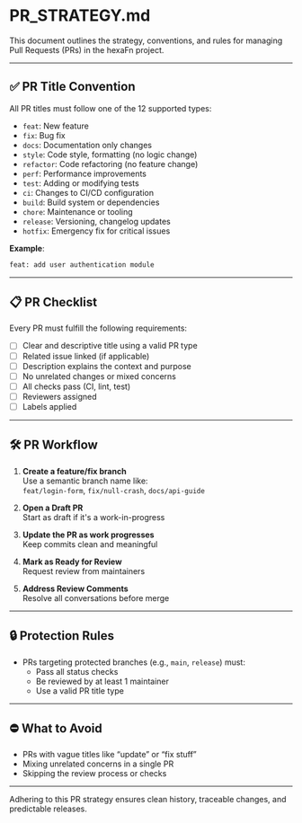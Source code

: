 <!--
SPDX-FileCopyrightText: 2025 Husamettin ARABACI
SPDX-License-Identifier: MIT
-->

# PR_STRATEGY.md

This document outlines the strategy, conventions, and rules for managing Pull Requests (PRs) in the hexaFn project.

---

## ✅ PR Title Convention

All PR titles must follow one of the 12 supported types:

- `feat`: New feature
- `fix`: Bug fix
- `docs`: Documentation only changes
- `style`: Code style, formatting (no logic change)
- `refactor`: Code refactoring (no feature change)
- `perf`: Performance improvements
- `test`: Adding or modifying tests
- `ci`: Changes to CI/CD configuration
- `build`: Build system or dependencies
- `chore`: Maintenance or tooling
- `release`: Versioning, changelog updates
- `hotfix`: Emergency fix for critical issues

**Example**:

```bash
feat: add user authentication module
```

---

## 📋 PR Checklist

Every PR must fulfill the following requirements:

- [ ] Clear and descriptive title using a valid PR type
- [ ] Related issue linked (if applicable)
- [ ] Description explains the context and purpose
- [ ] No unrelated changes or mixed concerns
- [ ] All checks pass (CI, lint, test)
- [ ] Reviewers assigned
- [ ] Labels applied

---

## 🛠️ PR Workflow

1. **Create a feature/fix branch**  
   Use a semantic branch name like:  
   `feat/login-form`, `fix/null-crash`, `docs/api-guide`

2. **Open a Draft PR**  
   Start as draft if it's a work-in-progress

3. **Update the PR as work progresses**  
   Keep commits clean and meaningful

4. **Mark as Ready for Review**  
   Request review from maintainers

5. **Address Review Comments**  
   Resolve all conversations before merge

---

## 🔒 Protection Rules

- PRs targeting protected branches (e.g., `main`, `release`) must:
  - Pass all status checks
  - Be reviewed by at least 1 maintainer
  - Use a valid PR title type

---

## ⛔ What to Avoid

- PRs with vague titles like “update” or “fix stuff”
- Mixing unrelated concerns in a single PR
- Skipping the review process or checks

---

Adhering to this PR strategy ensures clean history, traceable changes, and predictable releases.
